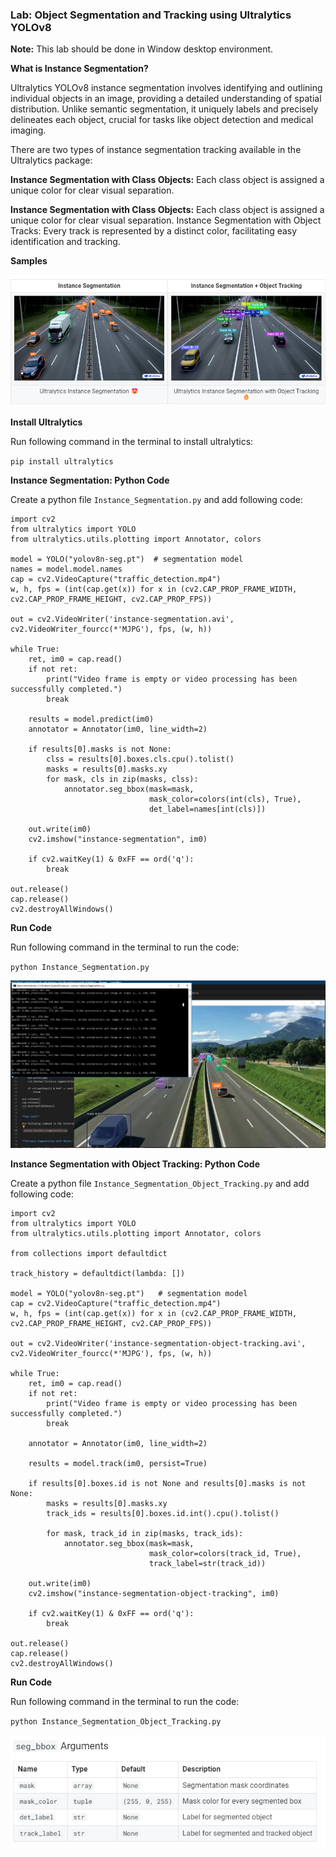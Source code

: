 ### Lab: Object Segmentation and Tracking using Ultralytics YOLOv8


**Note:** This lab should be done in Window desktop environment.

**What is Instance Segmentation?**

Ultralytics YOLOv8 instance segmentation involves identifying and outlining individual objects in an image, providing a detailed understanding of spatial distribution. Unlike semantic segmentation, it uniquely labels and precisely delineates each object, crucial for tasks like object detection and medical imaging.

There are two types of instance segmentation tracking available in the Ultralytics package:

**Instance Segmentation with Class Objects:** Each class object is assigned a unique color for clear visual separation.

**Instance Segmentation with Class Objects:** Each class object is assigned a unique color for clear visual separation.
Instance Segmentation with Object Tracks: Every track is represented by a distinct color, facilitating easy identification and tracking.

**Samples**

![](./images/1.png)

**Install Ultralytics**

Run following command in the terminal to install ultralytics: 

`pip install ultralytics`

**Instance Segmentation: Python Code**

Create a python file `Instance_Segmentation.py` and add following code:

```
import cv2
from ultralytics import YOLO
from ultralytics.utils.plotting import Annotator, colors

model = YOLO("yolov8n-seg.pt")  # segmentation model
names = model.model.names
cap = cv2.VideoCapture("traffic_detection.mp4")
w, h, fps = (int(cap.get(x)) for x in (cv2.CAP_PROP_FRAME_WIDTH, cv2.CAP_PROP_FRAME_HEIGHT, cv2.CAP_PROP_FPS))

out = cv2.VideoWriter('instance-segmentation.avi', cv2.VideoWriter_fourcc(*'MJPG'), fps, (w, h))

while True:
    ret, im0 = cap.read()
    if not ret:
        print("Video frame is empty or video processing has been successfully completed.")
        break

    results = model.predict(im0)
    annotator = Annotator(im0, line_width=2)

    if results[0].masks is not None:
        clss = results[0].boxes.cls.cpu().tolist()
        masks = results[0].masks.xy
        for mask, cls in zip(masks, clss):
            annotator.seg_bbox(mask=mask,
                               mask_color=colors(int(cls), True),
                               det_label=names[int(cls)])

    out.write(im0)
    cv2.imshow("instance-segmentation", im0)

    if cv2.waitKey(1) & 0xFF == ord('q'):
        break

out.release()
cap.release()
cv2.destroyAllWindows()
```

**Run Code**

Run following command in the terminal to run the code:

`python Instance_Segmentation.py`

![](./images/3.png)

**Instance Segmentation with Object Tracking: Python Code**

Create a python file `Instance_Segmentation_Object_Tracking.py` and add following code:

```
import cv2
from ultralytics import YOLO
from ultralytics.utils.plotting import Annotator, colors

from collections import defaultdict

track_history = defaultdict(lambda: [])

model = YOLO("yolov8n-seg.pt")   # segmentation model
cap = cv2.VideoCapture("traffic_detection.mp4")
w, h, fps = (int(cap.get(x)) for x in (cv2.CAP_PROP_FRAME_WIDTH, cv2.CAP_PROP_FRAME_HEIGHT, cv2.CAP_PROP_FPS))

out = cv2.VideoWriter('instance-segmentation-object-tracking.avi', cv2.VideoWriter_fourcc(*'MJPG'), fps, (w, h))

while True:
    ret, im0 = cap.read()
    if not ret:
        print("Video frame is empty or video processing has been successfully completed.")
        break

    annotator = Annotator(im0, line_width=2)

    results = model.track(im0, persist=True)

    if results[0].boxes.id is not None and results[0].masks is not None:
        masks = results[0].masks.xy
        track_ids = results[0].boxes.id.int().cpu().tolist()

        for mask, track_id in zip(masks, track_ids):
            annotator.seg_bbox(mask=mask,
                               mask_color=colors(track_id, True),
                               track_label=str(track_id))

    out.write(im0)
    cv2.imshow("instance-segmentation-object-tracking", im0)

    if cv2.waitKey(1) & 0xFF == ord('q'):
        break

out.release()
cap.release()
cv2.destroyAllWindows()
```

**Run Code**

Run following command in the terminal to run the code:

`python Instance_Segmentation_Object_Tracking.py`


![](./images/2.png)

